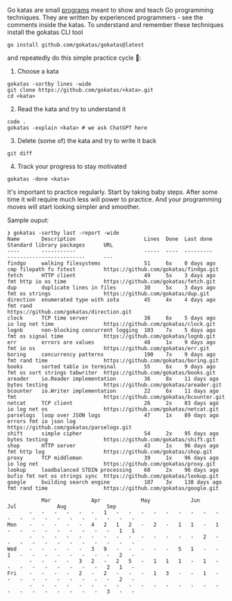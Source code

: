 Go katas are small [programs](https://github.com/orgs/gokatas/repositories) meant to show and teach Go programming techniques. They are written by experienced programmers - see the comments inside the katas. To understand and remember these techniques install the gokatas CLI tool

```
go install github.com/gokatas/gokatas@latest
```

and repeatedly do this simple practice cycle 🥋:

1. Choose a kata

```
gokatas -sortby lines -wide
git clone https://github.com/gokatas/<kata>.git
cd <kata>
```

2. Read the kata and try to understand it

```
code .
gokatas -explain <kata> # we ask ChatGPT here
```

3. Delete (some of) the kata and try to write it back

```
git diff
```

4. Track your progress to stay motivated

```
gokatas -done <kata>
```

It's important to practice regularly. Start by taking baby steps. After some time it will require much less will power to practice. And your programming moves will start looking simpler and smoother.

Sample ouput:

```
❯ gokatas -sortby last -report -wide
Name       Description                      Lines  Done  Last done     Standard library packages      URL
----       -----------                      -----  ----  ---------     -------------------------      ---
findgo     walking filesystems              51     6x    0 days ago    cmp filepath fs fstest         https://github.com/gokatas/findgo.git
fetch      HTTP client                      49     5x    3 days ago    fmt http io os time            https://github.com/gokatas/fetch.git
dup        duplicate lines in files         30     5x    3 days ago    fmt os strings                 https://github.com/gokatas/dup.git
direction  enumerated type with iota        45     4x    4 days ago    fmt rand                       https://github.com/gokatas/direction.git
clock      TCP time server                  38     6x    5 days ago    io log net time                https://github.com/gokatas/clock.git
lognb      non-blocking concurrent logging  103    7x    5 days ago    fmt os signal time             https://github.com/gokatas/lognb.git
err        errors are values                48     1x    9 days ago    fmt io os                      https://github.com/gokatas/err.git
boring     concurrency patterns             190    7x    9 days ago    fmt rand time                  https://github.com/gokatas/boring.git
books      sorted table in terminal         55     6x    9 days ago    fmt os sort strings tabwriter  https://github.com/gokatas/books.git
areader    io.Reader implementation         36     8x    11 days ago   bytes testing                  https://github.com/gokatas/areader.git
bcounter   io.Writer implementation         22     6x    11 days ago   fmt                            https://github.com/gokatas/bcounter.git
netcat     TCP client                       26     2x    83 days ago   io log net os                  https://github.com/gokatas/netcat.git
parselogs  loop over JSON logs              47     1x    89 days ago   errors fmt io json log         https://github.com/gokatas/parselogs.git
shift      simple cipher                    54     2x    95 days ago   bytes testing                  https://github.com/gokatas/shift.git
shop       HTTP server                      43     1x    96 days ago   fmt http log                   https://github.com/gokatas/shop.git
proxy      TCP middleman                    39     1x    96 days ago   io log net                     https://github.com/gokatas/proxy.git
lookup     loadbalanced STDIN processing    68     2x    96 days ago   bufio fmt net os strings sync  https://github.com/gokatas/lookup.git
google     building search engine           187    3x    138 days ago  fmt rand time                  https://github.com/gokatas/google.git

           Mar             Apr             May             Jun             Jul             Aug             Sep
       -   -   -   -   -   -   1   -   -   -   -   -   -   -   -   -   -   -   -   -   -   -   -   -   -   -   -
Mon    -   -   -   -   -   4   2   1   2   -   2   -   1   1   -   1   -   -   -   -   -   -   -   -   -   1   1
       -   -   -   -   -   -   -   -   -   -   -   -   -   -   2   -   -   -   -   -   -   -   -   -   -   -   -
Wed    -   -   -   -   -   3   9   -   -   -   -   -   5   1   -   -   1   -   -   -   -   -   -   -   -   2   -
       -   -   -   -   3   2   -   2   5   -   1   1   1   -   1   -   -   -   -   -   -   -   -   -   2   1   -
Fri    -   -   -   -   2   -   2   -   -   -   1   3   -   -   1   -   -   -   -   -   -   -   -   -   -   2   -
       -   -   -   -   -   -   -   -   -   -   -   -   -   -   -   -   -   -   -   -   -   -   -   -   3   -   -
```
